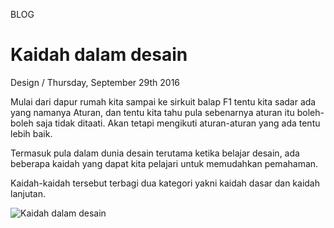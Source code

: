 <p class="type">BLOG</p>

# Kaidah dalam desain

<p class="meta">Design  /  Thursday, September 29th 2016</p>

Mulai dari dapur rumah kita sampai ke sirkuit balap F1 tentu kita sadar ada yang namanya Aturan, dan tentu kita tahu pula sebenarnya aturan itu boleh-boleh saja tidak ditaati. Akan tetapi mengikuti aturan-aturan yang ada tentu lebih baik.

Termasuk pula dalam dunia desain terutama ketika belajar desain, ada beberapa kaidah yang dapat kita pelajari untuk memudahkan pemahaman.

Kaidah-kaidah tersebut terbagi dua kategori yakni kaidah dasar dan kaidah lanjutan.

![Kaidah dalam desain](https://farooq-agent.web.app/assets/images/blog/small/q1ttRqac_post_image.jpg)
